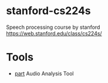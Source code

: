 # stanford-cs224s
Speech processing course by stanford https://web.stanford.edu/class/cs224s/ 
# Tools
* [part](https://www.fon.hum.uva.nl/praat/) Audio Analysis Tool
